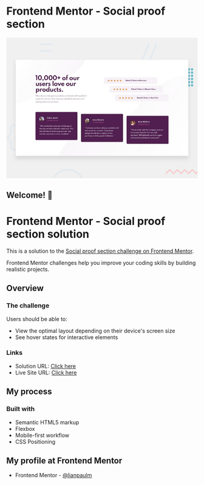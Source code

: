 # Frontend Mentor - Social proof section

![Design preview for the Social proof section coding challenge](./design/desktop-preview.jpg)

## Welcome! 👋

# Frontend Mentor - Social proof section solution

This is a solution to the [Social proof section challenge on Frontend Mentor](https://www.frontendmentor.io/challenges/social-proof-section-6e0qTv_bA).

Frontend Mentor challenges help you improve your coding skills by building realistic projects.

## Overview

### The challenge

Users should be able to:

- View the optimal layout depending on their device's screen size
- See hover states for interactive elements


### Links

- Solution URL: [Click here](https://www.frontendmentor.io/solutions/mobile-first-approach-using-flexbox-and-css-positioning-bB4o0a0Gq)
- Live Site URL: [Click here](https://lpdesign-social-proof-section.netlify.app/)

## My process

### Built with

- Semantic HTML5 markup
- Flexbox
- Mobile-first workflow
- CSS Positioning

## My profile at Frontend Mentor

<!-- - Website - [Add your name here](https://www.your-site.com) -->

- Frontend Mentor - [@lianpaulm](https://www.frontendmentor.io/profile/lianpaulm)

